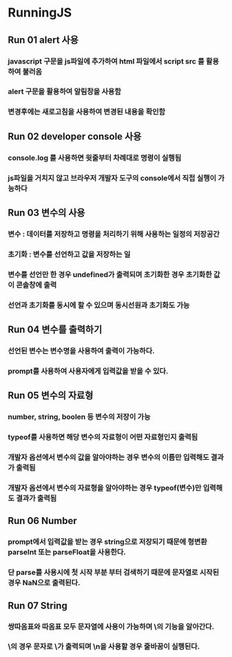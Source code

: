 # RunningJS

## Run 01 alert 사용
### javascript 구문을 js파일에 추가하여 html 파일에서 script src 를 활용하여 불러옴
### alert 구문을 활용하여 알림창을 사용함
### 변경후에는 새로고침을 사용하여 변경된 내용을 확인함

## Run 02 developer console 사용
### console.log 를 사용하면 윗줄부터 차례대로 명령이 실행됨
### js파일을 거치지 않고 브라우저 개발자 도구의 console에서 직접 실행이 가능하다

## Run 03 변수의 사용
### 변수 : 데이터를 저장하고 명령을 처리하기 위해 사용하는 일정의 저장공간
### 초기화 : 변수를 선언하고 값을 저장하는 일
### 변수를 선언만 한 경우 undefined가 출력되며 초기화한 경우 초기화한 값이 콘솔창에 출력
### 선언과 초기화를 동시에 할 수 있으며 동시선원과 초기화도 가능

## Run 04 변수를 출력하기
### 선언된 변수는 변수명을 사용하여 출력이 가능하다.
### prompt를 사용하여 사용자에게 입력값을 받을 수 있다.

## Run 05 변수의 자료형
### number, string, boolen 등 변수의 저장이 가능
### typeof를 사용하면 해당 변수의 자료형이 어떤 자료형인지 출력됨
### 개발자 옵션에서 변수의 값을 알아야하는 경우 변수의 이름만 입력해도 결과가 출력됨
### 개발자 옵션에서 변수의 자료형을 알아야하는 경우 typeof(변수)만 입력해도 결과가 출력됨

## Run 06 Number
### prompt에서 입력값을 받는 경우 string으로 저장되기 때문에 형변환 parseInt 또는 parseFloat을 사용한다.
### 단 parse를 사용시에 첫 시작 부분 부터 검색하기 때문에 문자열로 시작된 경우 NaN으로 출력된다.

## Run 07 String
### 쌍따옴표와 따옴표 모두 문자열에 사용이 가능하며 \의 기능을 알아간다.
### \\의 경우 문자로 \가 출력되며 \n을 사용할 경우 줄바꿈이 실행된다.
